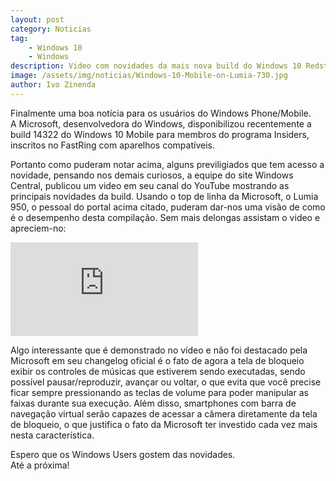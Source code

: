 ```yaml
---
layout: post
category: Noticias
tag:
    - Windows 10
    - Windows
description: Video com novidades da mais nova build do Windows 10 Redstone
image: /assets/img/noticias/Windows-10-Mobile-on-Lumia-730.jpg
author: Ivo Zinenda
---
```


Finalmente uma boa notícia para os usuários do Windows Phone/Mobile.<br>
A Microsoft, desenvolvedora do Windows, disponibilizou recentemente a build 14322 do Windows 10 Mobile para membros do programa Insiders, inscritos no FastRing com aparelhos compatíveis.

Portanto como puderam notar acima, alguns previligiados que tem acesso a novidade, pensando nos demais curiosos, a equipe do site Windows Central, publicou um video em seu canal do YouTube mostrando as principais novidades da build.
Usando o top de linha da Microsoft, o Lumia 950, o pessoal do portal acima citado, puderam dar-nos uma visão de como é o desempenho desta compilação.
Sem mais delongas assistam o video e apreciem-no:


<div class="video-container">
    <iframe src="https://www.youtube.com/embed/ASU_banSWRY" frameborder="0" allowfullscreen></iframe>
</div>

Algo interessante que é demonstrado no vídeo e não foi destacado pela Microsoft em seu changelog oficial é o fato de agora a tela de bloqueio exibir os controles de músicas que estiverem sendo executadas, sendo possível pausar/reproduzir, avançar ou voltar, o que evita que você precise ficar sempre pressionando as teclas de volume para poder manipular as faixas durante sua execução. 
Além disso, smartphones com barra de navegação virtual serão capazes de acessar a câmera diretamente da tela de bloqueio, o que justifica o fato da Microsoft ter investido cada vez mais nesta característica.

Espero que os Windows Users gostem das novidades. <br>
Até a próxima!